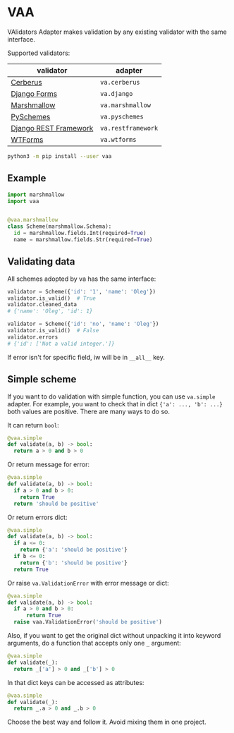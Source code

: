 # VAA

VAlidators Adapter makes validation by any existing validator with the same interface.

Supported validators:

| validator | adapter |
| --------- | ------- |
| [Cerberus](http://docs.python-cerberus.org/en/stable/) | `va.cerberus` |
| [Django Forms](https://docs.djangoproject.com/en/2.2/topics/forms/) | `va.django` |
| [Marshmallow](https://marshmallow.readthedocs.io/en/stable/) | `va.marshmallow` |
| [PySchemes](https://github.com/spy16/pyschemes) | `va.pyschemes` |
| [Django REST Framework](https://www.django-rest-framework.org/) | `va.restframework` |
| [WTForms](https://wtforms.readthedocs.io/en/stable/) | `va.wtforms` |

```bash
python3 -m pip install --user vaa
```

## Example

```python
import marshmallow
import vaa


@vaa.marshmallow
class Scheme(marshmallow.Schema):
  id = marshmallow.fields.Int(required=True)
  name = marshmallow.fields.Str(required=True)
```

## Validating data

All schemes adopted by va has the same interface:

```python
validator = Scheme({'id': '1', 'name': 'Oleg'})
validator.is_valid()  # True
validator.cleaned_data
# {'name': 'Oleg', 'id': 1}

validator = Scheme({'id': 'no', 'name': 'Oleg'})
validator.is_valid()  # False
validator.errors
# {'id': ['Not a valid integer.']}
```

If error isn't for specific field, iw will be in `__all__` key.

## Simple scheme

If you want to do validation with simple function, you can use `va.simple` adapter. For example, you want to check that in dict `{'a': ..., 'b': ...}` both values are positive. There are many ways to do so.

It can return `bool`:

```python
@vaa.simple
def validate(a, b) -> bool:
  return a > 0 and b > 0
```

Or return message for error:

```python
@vaa.simple
def validate(a, b) -> bool:
  if a > 0 and b > 0:
    return True
  return 'should be positive'
```

Or return errors dict:

```python
@vaa.simple
def validate(a, b) -> bool:
  if a <= 0:
    return {'a': 'should be positive'}
  if b <= 0:
    return {'b': 'should be positive'}
  return True
```

Or raise `va.ValidationError` with error message or dict:

```python
@vaa.simple
def validate(a, b) -> bool:
  if a > 0 and b > 0:
      return True
  raise vaa.ValidationError('should be positive')
```

Also, if you want to get the original dict without unpacking it into keyword arguments, do a function that accepts only one `_` argument:

```python
@vaa.simple
def validate(_):
  return _['a'] > 0 and _['b'] > 0
```

In that dict keys can be accessed as attributes:

```python
@vaa.simple
def validate(_):
  return _.a > 0 and _.b > 0
```

Choose the best way and follow it. Avoid mixing them in one project.
